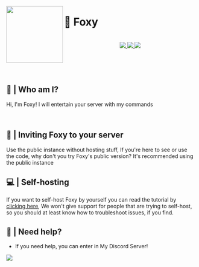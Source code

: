 <p align="center">
<img height="150" src="https://cdn.discordapp.com/attachments/782995363548102676/1066111279611261010/foxysunglasses.png" align="left">

<h1 align="left">🦊 Foxy</h1>



<p align="center">
<br>
<a href="https://top.gg/bot/1006520438865801296">
  <img src="https://top.gg/api/widget/servers/1006520438865801296.svg">
</a>
<a href="https://top.gg/bot/1006520438865801296">
  <img src="https://top.gg/api/widget/upvotes/1006520438865801296.svg">
</a>
<a href="https://top.gg/bot/1006520438865801296">
  <img src="https://top.gg/api/widget/owner/1006520438865801296.svg">
</a>
 </p>
 <br>
<br>
<br>

## 🤔 | Who am I?
Hi, I'm Foxy! I will entertain your server with my commands

<br>

## 💜 | Inviting Foxy to your server 
Use the public instance without hosting stuff, If you're here to see or use the code, why don't you try Foxy's public version? It's recommended using the public instance

## 💻 | Self-hosting
If you want to self-host Foxy by yourself you can read the tutorial by [clicking here](https://github.com/FoxyTheBot/Foxy/blob/master/docs/SELF-HOSTING.md), We won't give support for people that are trying to self-host, so you should at least know how to troubleshoot issues, if you find.

## 🤔 | Need help?
- If you need help, you can enter in My Discord Server!

<a href="https://foxybot.win/discord"><img src="https://discordapp.com/api/guilds/768267522670723094/widget.png?style=banner3"></a>